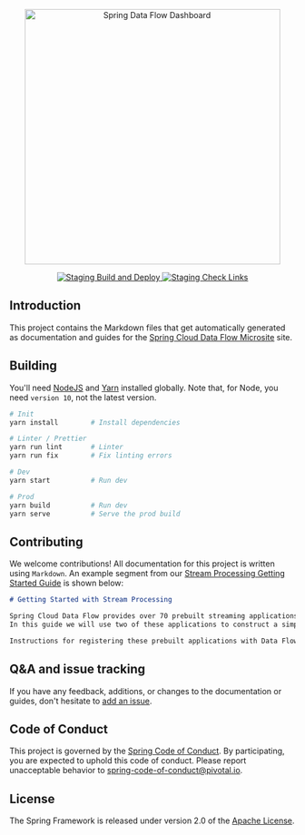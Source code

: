 <p align="center">
  <a href="https://dataflow.spring.io">
    <img alt="Spring Data Flow Dashboard" title="Spring Data Flow Website" src="https://i.imgur.com/ZcoBGnU.png" width="450">
  </a>
</p>

<p align="center">
  <a href="https://github.com/spring-io/dataflow.spring.io/actions?query=workflow%3A%22Staging+Build+and+Deploy%22">
  <img src="https://github.com/spring-io/dataflow.spring.io/workflows/Staging%20Build%20and%20Deploy/badge.svg?event=push" alt="Staging Build and Deploy">
  </a>
  <a href="https://github.com/spring-io/dataflow.spring.io/actions?query=workflow%3A%22Staging+Check+Links%22">
  <img src="https://github.com/spring-io/dataflow.spring.io/workflows/Staging%20Check%20Links/badge.svg?event=schedule" alt="Staging Check Links">
  </a>
</p>

## Introduction

This project contains the Markdown files that get automatically generated as documentation and guides for the [Spring Cloud Data Flow Microsite](https://dataflow.spring.io/) site.

## Building

You'll need [NodeJS](https://nodejs.org/en/) and [Yarn](https://yarnpkg.com/en/) installed globally. Note that, for Node, you need `version 10`, not the latest version.

```bash
# Init
yarn install        # Install dependencies

# Linter / Prettier
yarn run lint       # Linter
yarn run fix        # Fix linting errors

# Dev
yarn start          # Run dev

# Prod
yarn build          # Run dev
yarn serve          # Serve the prod build
```

## Contributing

We welcome contributions!
All documentation for this project is written using `Markdown`.
An example segment from our [Stream Processing Getting Started Guide](https://dataflow.spring.io/docs/stream-developer-guides/getting-started/stream/) is shown below:

```markdown
# Getting Started with Stream Processing

Spring Cloud Data Flow provides over 70 prebuilt streaming applications that you can use right away to implement common streaming use cases.
In this guide we will use two of these applications to construct a simple data pipeline that produces data sent from an external http request and consumes that data by logging the payload to the terminal.

Instructions for registering these prebuilt applications with Data Flow are provided in the [Installation guide](%currentPath%/installation/).
```

## Q&A and issue tracking

If you have any feedback, additions, or changes to the documentation or guides, don't hesitate to [add an issue](https://github.com/spring-io/dataflow.spring.io/issues).

## Code of Conduct

This project is governed by the [Spring Code of Conduct](CODE_OF_CONDUCT.adoc). By participating, you are expected to uphold this code of conduct. Please report unacceptable behavior to spring-code-of-conduct@pivotal.io.

## License

The Spring Framework is released under version 2.0 of the [Apache License](https://www.apache.org/licenses/LICENSE-2.0).
